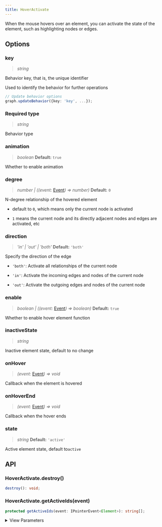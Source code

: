 ```yaml
---
title: HoverActivate
---
```


When the mouse hovers over an element, you can activate the state of the element, such as highlighting nodes or edges.

## Options

### key

> _string_

Behavior key, that is, the unique identifier

Used to identify the behavior for further operations

```typescript
// Update behavior options
graph.updateBehavior({key: 'key', ...});
```

### <Badge type="success">Required</Badge> type

> _string_

Behavior type

### animation

> _boolean_ **Default:** `true`

Whether to enable animation

### degree

> _number \| ((event:_ [Event](/manual/graph-api/event#事件对象属性)_) => number)_ **Default:** `0`

N-degree relationship of the hovered element

- default to `0`, which means only the current node is activated

- `1` means the current node and its directly adjacent nodes and edges are activated, etc

### direction

> _'in' \| 'out' \| 'both'_ **Default:** `'both'`

Specify the direction of the edge

- `'both'`: Activate all relationships of the current node

- `'in'`: Activate the incoming edges and nodes of the current node

- `'out'`: Activate the outgoing edges and nodes of the current node

### enable

> _boolean \| ((event:_ [Event](/manual/graph-api/event#事件对象属性)_) => boolean)_ **Default:** `true`

Whether to enable hover element function

### inactiveState

> _string_

Inactive element state, default to no change

### onHover

> _(event:_ [Event](/manual/graph-api/event#事件对象属性)_) => void_

Callback when the element is hovered

### onHoverEnd

> _(event:_ [Event](/manual/graph-api/event#事件对象属性)_) => void_

Callback when the hover ends

### state

> _string_ **Default:** `'active'`

Active element state, default to`active`

## API

### HoverActivate.destroy()

```typescript
destroy(): void;
```

### HoverActivate.getActiveIds(event)

```typescript
protected getActiveIds(event: IPointerEvent<Element>): string[];
```

<details><summary>View Parameters</summary>

<table><thead><tr><th>

Parameter

</th><th>

Type

</th><th>

Description

</th></tr></thead>
<tbody><tr><td>

event

</td><td>

[Event](/manual/graph-api/event#事件对象属性)&lt;Node \| Edge \| Combo>

</td><td>

</td></tr>
</tbody></table>

**Returns**:

- **Type:** string[]

</details>
